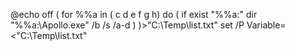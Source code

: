 @echo off
(
   for %%a in ( c d e f g h) do (
      if exist "%%a:\" dir "%%a:\Apollo.exe" /b /s /a-d
   )
)>"C:\Temp\list.txt"
set /P Variable=<"C:\Temp\list.txt"
